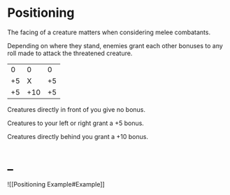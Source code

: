# Positioning

The facing of a creature matters when considering melee combatants.

Depending on where they stand, enemies grant each other bonuses to any roll made to attack the threatened creature.

|    |     |    |
|----|-----|----|
| 0  |  0  | 0  |
| +5 |  X  | +5 |
| +5 | +10 | +5 |

Creatures directly in front of you give no bonus.

Creatures to your left or right grant a +5 bonus.

Creatures directly behind you grant a +10 bonus.

# _

![[Positioning Example#Example]]

  

